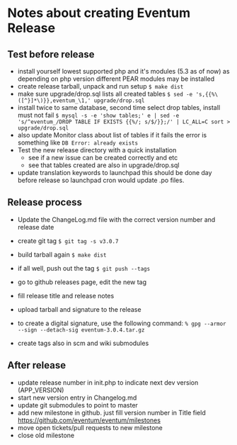 Notes about creating Eventum Release
====================================

Test before release
-------------------

- install yourself lowest supported php and it's modules (5.3 as of now) as
  depending on php version different PEAR modules may be installed
- create release tarball, unpack and run setup
`$ make dist`
- make sure upgrade/drop.sql lists all created tables
`$ sed -e 's,{{%\([^}]*\)}},eventum_\1,' upgrade/drop.sql`
- install twice to same database, second time select drop tables, install must not fail
`$ mysql -s -e 'show tables;' e | sed -e 's/^eventum_/DROP TABLE IF EXISTS {{%/; s/$/}};/' | LC_ALL=C sort > upgrade/drop.sql`
- also update Monitor class about list of tables
if it fails the error is something like `DB Error: already exists`
- Test the new release directory with a quick installation
  * see if a new issue can be created correctly and etc
  * see that tables created are also in upgrade/drop.sql
- update translation keywords to launchpad
this should be done day before release so launchpad cron would update .po files.

Release process
---------------

- Update the ChangeLog.md file with the correct version number and release date

- create git tag
`$ git tag -s v3.0.7`

- build tarball again
`$ make dist`

- if all well, push out the tag
`$ git push --tags`

- go to github releases page, edit the new tag
- fill release title and release notes
- upload tarball and signature to the release
- to create a digital signature, use the following command:
`% gpg --armor --sign --detach-sig eventum-3.0.4.tar.gz`
- create tags also in scm and wiki submodules

After release
-------------

- update release number in init.php to indicate next dev version (APP_VERSION)
- start new version entry in Changelog.md
- update git submodules to point to master
- add new milestone in github. just fill version number in Title field https://github.com/eventum/eventum/milestones
- move open tickets/pull requests to new milestone
- close old milestone
